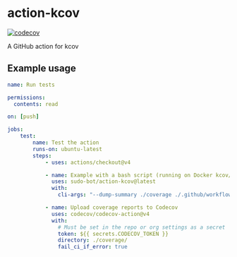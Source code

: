 # action-kcov

[![codecov](https://codecov.io/gh/sudo-bot/action-kcov/graph/badge.svg?token=NIDQPVEDWG)](https://codecov.io/gh/sudo-bot/action-kcov)

A GitHub action for kcov

## Example usage

```yml
name: Run tests

permissions:
  contents: read

on: [push]

jobs:
    test:
        name: Test the action
        runs-on: ubuntu-latest
        steps:
            - uses: actions/checkout@v4

            - name: Example with a bash script (running on Docker kcov/kcov:latest)
              uses: sudo-bot/action-kcov@latest
              with:
                cli-args: "--dump-summary ./coverage ./.github/workflows/test.sh"

            - name: Upload coverage reports to Codecov
              uses: codecov/codecov-action@v4
              with:
                # Must be set in the repo or org settings as a secret
                token: ${{ secrets.CODECOV_TOKEN }}
                directory: ./coverage/
                fail_ci_if_error: true
```
